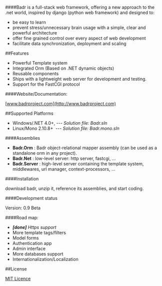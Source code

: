 ####Badr is a full-stack web framework, offering a new approach to the .net world, inspired by django (python web framework) and designed to:

- be easy to learn
- prevent stress/unnecessary brain usage with a simple, clear and powerful architecture
- offer fine grained control over every aspect of web development
- facilitate data synchronization, deployment and scaling

##Features

-    Powerful Template system
-    Integrated Orm (Based on .NET dynamic objects)
-    Reusable components
-    Ships with a lightweight web server for development and testing.
-    Support for the FastCGI protocol

####Website/Documentation:

[www.badrproject.com](http://www.badrproject.com)

##Supported Platforms

- Windows/.NET 4.0+,  --- _Solution file: Badr.sln_
- Linux/Mono 2.10.8+ &#160;--- _Solution file: Badr.mono.sln_

####Assemblies

- **Badr.Orm** :		Badr object-relational mapper assembly (can be used as a standalone orm in any project).
- **Badr.Net**	:		low-level server: http server, fastcgi, ...
- **Badr.Server**	:		high-level server containing the template system, middlewares, url manager, context-processors, ...

####Installation

download badr, unzip it, reference its assemblies, and start coding. 
  

####Development status

Version: 0.9 Beta

####Road map:

- _**[done]**_ _Https support_
- More template tags/filters
- Model forms
- Authentication app
- Admin interface
- More databases support
- Internationalization/Localization

##License

[MIT Licence](https://github.com/nnajm/badrproject/blob/master/LICENCE.TXT)
